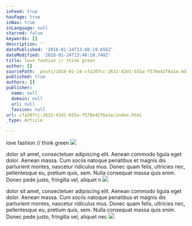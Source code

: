 ```yaml
---
inFeed: true
hasPage: true
inNav: true
inLanguage: null
starred: false
keywords: []
description: ''
datePublished: '2016-01-24T13:48:19.656Z'
dateModified: '2016-01-24T13:48:10.748Z'
title: love fashion // think green
author: []
sourcePath: _posts/2016-01-24-cfa207cc-2632-42d1-b55a-f578e42f6a1e.md
published: true
authors: []
publisher:
  name: null
  domain: null
  url: null
  favicon: null
url: cfa207cc-2632-42d1-b55a-f578e42f6a1e/index.html
_type: Article

---
```

love fashion // think green
![](https://the-grid-user-content.s3-us-west-2.amazonaws.com/b5600491-6c97-4eeb-82ec-cf8dc3e54a85.jpg)

dolor sit amet, consectetuer adipiscing elit. Aenean commodo ligula eget
dolor. Aenean massa. Cum sociis natoque penatibus et magnis dis 
parturient montes, nascetur ridiculus mus. Donec quam felis, ultricies 
nec, pellentesque eu, pretium quis, sem. Nulla consequat massa quis 
enim. Donec pede justo, fringilla vel, aliquet n
![](https://the-grid-user-content.s3-us-west-2.amazonaws.com/55e9a009-c28d-49ea-99b3-7c06e84e026b.jpg)

dolor sit amet, consectetuer adipiscing elit. Aenean commodo ligula eget
dolor. Aenean massa. Cum sociis natoque penatibus et magnis dis 
parturient montes, nascetur ridiculus mus. Donec quam felis, ultricies 
nec, pellentesque eu, pretium quis, sem. Nulla consequat massa quis 
enim. Donec pede justo, fringilla vel, aliquet nec
![](https://the-grid-user-content.s3-us-west-2.amazonaws.com/bc432cf4-73fd-4478-8f64-65d41cab1c31.jpg)